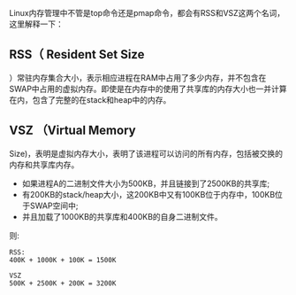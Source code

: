 Linux内存管理中不管是top命令还是pmap命令，都会有RSS和VSZ这两个名词，这里解释一下：

## RSS（ Resident Set Size

）常驻内存集合大小，表示相应进程在RAM中占用了多少内存，并不包含在SWAP中占用的虚拟内存。即使是在内存中的使用了共享库的内存大小也一并计算在内，包含了完整的在stack和heap中的内存。

## VSZ （Virtual Memory

Size)，表明是虚拟内存大小，表明了该进程可以访问的所有内存，包括被交换的内存和共享库内存。

- 如果进程A的二进制文件大小为500KB，并且链接到了2500KB的共享库;
- 有200KB的stack/heap大小，这200KB中又有100KB位于内存中，100KB位于SWAP空间中;
- 并且加载了1000KB的共享库和400KB的自身二进制文件。

则:

```
RSS: 
400K + 1000K + 100K = 1500K

VSZ
500K + 2500K + 200K = 3200K
```